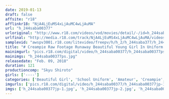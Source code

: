 ```yaml
---
date: 2019-01-13
draft: false
affsite: "r18"
afflinkr18: "NjA4LjEuMS4xLjAuMC4wLjAuMA"
url: "h_244saba00377"
urloriginal: "http://www.r18.com/videos/vod/movies/detail/-/id=h_244saba00377"
urlfinal: "http://media.r18.com/track/NjA4LjEuMS4xLjAuMC4wLjAuMA/videos/vod/movies/detail/-/id=h_244saba00377"
samplevid: "awspv3001.r18.com/litevideo/freepv/h/h_2/h_244saba377/h_244saba377_dmb_w.mp4"
title: "# Creampie Raw Footage Runaway Beautiful Young Girl In Uniform 002 Kaede"
mainimgurl: "pics.r18.com/digital/video/h_244saba00377/h_244saba00377ps.jpg"
mainimgs: "h_244saba00377ps.jpg"
releasedate: "Feb. 09, 2018"
duration: 121
productioncomp: "Skyu Shiroto"
girls: ['----']
categories: ['Beautiful Girl', 'School Uniform', 'Amateur', 'Creampie', 'Blowjob', 'Hi-Def']
imgurls: ['pics.r18.com/digital/video/h_244saba00377/h_244saba00377jp-1.jpg', 'pics.r18.com/digital/video/h_244saba00377/h_244saba00377jp-2.jpg', 'pics.r18.com/digital/video/h_244saba00377/h_244saba00377jp-3.jpg', 'pics.r18.com/digital/video/h_244saba00377/h_244saba00377jp-4.jpg', 'pics.r18.com/digital/video/h_244saba00377/h_244saba00377jp-5.jpg', 'pics.r18.com/digital/video/h_244saba00377/h_244saba00377jp-6.jpg', 'pics.r18.com/digital/video/h_244saba00377/h_244saba00377jp-7.jpg', 'pics.r18.com/digital/video/h_244saba00377/h_244saba00377jp-8.jpg', 'pics.r18.com/digital/video/h_244saba00377/h_244saba00377jp-9.jpg', 'pics.r18.com/digital/video/h_244saba00377/h_244saba00377jp-10.jpg', 'pics.r18.com/digital/video/h_244saba00377/h_244saba00377jp-11.jpg', 'pics.r18.com/digital/video/h_244saba00377/h_244saba00377jp-12.jpg', 'pics.r18.com/digital/video/h_244saba00377/h_244saba00377jp-13.jpg', 'pics.r18.com/digital/video/h_244saba00377/h_244saba00377jp-14.jpg', 'pics.r18.com/digital/video/h_244saba00377/h_244saba00377jp-15.jpg', 'pics.r18.com/digital/video/h_244saba00377/h_244saba00377jp-16.jpg', 'pics.r18.com/digital/video/h_244saba00377/h_244saba00377jp-17.jpg', 'pics.r18.com/digital/video/h_244saba00377/h_244saba00377jp-18.jpg', 'pics.r18.com/digital/video/h_244saba00377/h_244saba00377jp-19.jpg', 'pics.r18.com/digital/video/h_244saba00377/h_244saba00377jp-20.jpg']
imgs: ['h_244saba00377jp-1.jpg', 'h_244saba00377jp-2.jpg', 'h_244saba00377jp-3.jpg', 'h_244saba00377jp-4.jpg', 'h_244saba00377jp-5.jpg', 'h_244saba00377jp-6.jpg', 'h_244saba00377jp-7.jpg', 'h_244saba00377jp-8.jpg', 'h_244saba00377jp-9.jpg', 'h_244saba00377jp-10.jpg', 'h_244saba00377jp-11.jpg', 'h_244saba00377jp-12.jpg', 'h_244saba00377jp-13.jpg', 'h_244saba00377jp-14.jpg', 'h_244saba00377jp-15.jpg', 'h_244saba00377jp-16.jpg', 'h_244saba00377jp-17.jpg', 'h_244saba00377jp-18.jpg', 'h_244saba00377jp-19.jpg', 'h_244saba00377jp-20.jpg']
---
```

